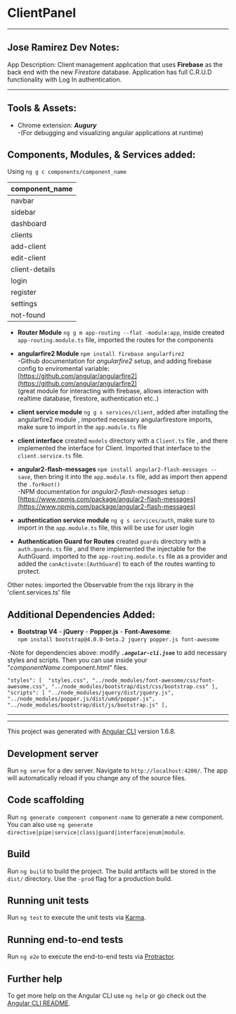 # ClientPanel

---
## Jose Ramirez Dev Notes:

App Description:
Client management application that uses <strong>Firebase</strong> as the back end with the new <i>Firestore</i> database.
Application has full C.R.U.D functionality with Log In authentication. <br>

---

## Tools & Assets:

* Chrome extension: <i><strong> Augury</strong></i> <br> 
-(For debugging and visualizing angular applications at runtime) <br>

## Components, Modules, & Services added: 

Using `ng g c components/component_name` <br>

| **component_name** | 
| --- |
| navbar  		|
| sidebar 		| 
| dashboard     | 
| clients       |
| add-client 	|
| edit-client 	|
| client-details|
| login 		|
| register 		|
| settings 		|
| not-found 	|

* <strong>Router Module</strong> `ng g m app-routing --flat -module:app`, inside created `app-routing.module.ts` file, imported the routes for the components <br>

* <strong>angularfire2 Module</strong> `npm install firebase angularfire2`<br>
-Github documentation for <i>angularfire2</i> setup, and adding firebase config to enviromental variable: [https://github.com/angular/angularfire2](https://github.com/angular/angularfire2)<br>
(great module for interacting with firebase, allows interaction with realtime database, firestore, authentication etc..) <br>

* <strong>client service module</strong> `ng g s services/client`, added after installing the angularfire2 module , imported necessary angularfirestore imports, make sure to import in the `app.module.ts` file<br>

* <strong>client interface</strong> created `models` directory with a `Client.ts` file , and there implemented the interface for Client. Imported that interface to the `client.service.ts` file. <br>

* <strong>angular2-flash-messages</strong> `npm install angular2-flash-messages --save`, then bring it into the `app.module.ts` file, add as import then append the `.forRoot()`<br> 
-NPM documentation for <i>angular2-flash-messages</i> setup : [https://www.npmjs.com/package/angular2-flash-messages](https://www.npmjs.com/package/angular2-flash-messages)<br>

* <strong>authentication service module</strong> `ng g s services/auth`, make sure to import in the `app.module.ts` file, this will be use for user login<br>

* <strong>Authentication Guard for Routes</strong> created `guards` directory with a `auth.guards.ts` file , and there implemented the injectable for the AuthGuard. imported to the `app-routing.module.ts` file as a provider and added the `canActivate:[AuthGuard]` to each of the routes wanting to protect.<br>


Other notes: imported the Observable from the rxjs library in the 'client.services.ts' file 

## Additional Dependencies Added:

* <strong>Bootstrap V4</strong> - <strong>jQuery</strong> - <strong>Popper.js</strong> - <strong>Font-Awesome</strong>:<br> `npm install bootstrap@4.0.0-beta.2 jquery popper.js font-awesome` <br>

-Note for dependencies above: modify <i><strong>`.angular-cli.json`</strong></i> to add necessary styles and scripts. Then you can use inside your "<i>componentName</i>.component.html" files.  <br>

`"styles": [ 
        "styles.css",
        "../node_modules/font-awesome/css/font-awesome.css",
        "../node_modules/bootstrap/dist/css/bootstrap.css"
      ],
      "scripts": [
        "../node_modules/jquery/dist/jquery.js",
        "../node_modules/popper.js/dist/umd/popper.js",
        "../node_modules/bootstrap/dist/js/bootstrap.js"
      ],` 
      
---
---

This project was generated with [Angular CLI](https://github.com/angular/angular-cli) version 1.6.8.

## Development server

Run `ng serve` for a dev server. Navigate to `http://localhost:4200/`. The app will automatically reload if you change any of the source files.

## Code scaffolding

Run `ng generate component component-name` to generate a new component. You can also use `ng generate directive|pipe|service|class|guard|interface|enum|module`.

## Build

Run `ng build` to build the project. The build artifacts will be stored in the `dist/` directory. Use the `-prod` flag for a production build.

## Running unit tests

Run `ng test` to execute the unit tests via [Karma](https://karma-runner.github.io).

## Running end-to-end tests

Run `ng e2e` to execute the end-to-end tests via [Protractor](http://www.protractortest.org/).

## Further help

To get more help on the Angular CLI use `ng help` or go check out the [Angular CLI README](https://github.com/angular/angular-cli/blob/master/README.md).
